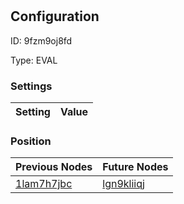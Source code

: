 # <nil>
## Configuration
ID:  9fzm9oj8fd

Type: EVAL 


### Settings
| Setting | Value  |
| :------------------------ | ---------------------------------------- |
 




### Position
| Previous Nodes | Future Nodes |
| :------------- | ------------ |
| [1lam7h7jbc](./1lam7h7jbc.md) | [lgn9kliiqj](./lgn9kliiqj.md) |